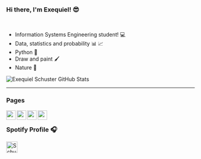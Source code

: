### Hi there, I'm Exequiel!  😎 
<br />

- Information Systems Engineering student! 💻
- Data, statistics and probability 📊 📈
- Python 🐍
- Draw and paint 🖌
- Nature 🌴

<img alt="Exequiel Schuster GitHub Stats" src="https://github-readme-stats.vercel.app/api?username=ExequielSchuster&show_icons=true&count_private=true&theme=dracula"/>

---

### Pages
[<img padding-left="25px" align="left" alt="schusterdotexe | Instagram" width="25px" src="https://cdn.jsdelivr.net/npm/simple-icons@v3/icons/instagram.svg"/>][Instagram]
[<img align="left" alt="schusterdotexe | LinkedIn" width="25px" src="https://cdn.jsdelivr.net/npm/simple-icons@v3/icons/linkedin.svg" />][Linkedin]
[<img align="left" alt="schusterdotexe | YouTube" width="25px" src="https://cdn.jsdelivr.net/npm/simple-icons@v3/icons/tiktok.svg" />][TikTok]
[<img align="left" alt="schusterdotexe | Twitter" width="25px" src="https://cdn.jsdelivr.net/npm/simple-icons@v3/icons/twitter.svg" />][Twitter]

[Instagram]: https://www.instagram.com/schusterdotexe
[Linkedin]: https://www.linkedin.com/in/schusterexequielandres
[TikTok]: https://www.tiktok.com/@schusterdotexe
[Twitter]: https://www.twitter.com/schusterdotexe

<br />

### Spotify Profile 🎧 
[<img src="https://cdn.jsdelivr.net/npm/simple-icons@v3/icons/spotify.svg" alt="Schuster Spotify" width="30" margin="auto" />](https://open.spotify.com/user/exequiel97sch)
<!--
**ExequielSchuster/ExequielSchuster** is a ✨ _special_ ✨ repository because its `README.md` (this file) appears on your GitHub profile.

Here are some ideas to get you started:

- 🔭 I’m currently working on ...
- 🌱 I’m currently learning ...
- 👯 I’m looking to collaborate on ...
- 🤔 I’m looking for help with ...
- 💬 Ask me about ...
- 📫 How to reach me: ...
- 😄 Pronouns: ...
- ⚡ Fun fact: ...
-->

